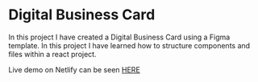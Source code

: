 # Digital Business Card

In this project I have created a Digital Business Card using a Figma template.
In this project I have learned how to structure components and files within a react project.

Live demo on Netlify can be seen [HERE](https://dreamy-capybara-a098e9.netlify.app/)